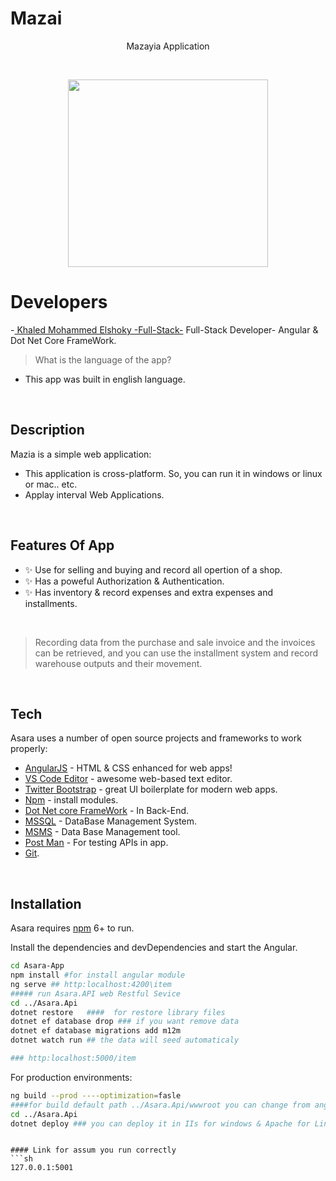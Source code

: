 # Mazai

<p align="center">
  Mazayia Application
</p>  

&nbsp;

<p align="center">
  <img width="320" height="300" src="https://media-exp1.licdn.com/dms/image/C4D0BAQH-Gtjg9u_EDA/company-logo_200_200/0/1641869122106?e=1651708800&v=beta&t=9shi_K0hAO1NcFa-SJldWxRX2rpIN4B3kqM8M7PfAF0">
</p>

# Developers

-[ Khaled Mohammed Elshoky -Full-Stack-](https://github.com/KhaledAbd/) Full-Stack Developer- Angular & Dot Net Core FrameWork.


> What is the language of the app?
- This app was built in english language.

&nbsp;

## Description
Mazia is a simple web application: 
- This application is cross-platform. So, you can run it in windows or linux or mac.. etc.
- Applay interval Web Applications.

&nbsp;

## Features Of App
- ✨ Use for selling and buying and record all opertion of a shop.
- ✨ Has a poweful Authorization & Authentication.
- ✨ Has inventory & record expenses and extra expenses and installments.

&nbsp;

> Recording data from the purchase and sale invoice and the invoices can be retrieved, and you can use the installment system and record warehouse outputs and their movement.

&nbsp;

## Tech

Asara uses a number of open source projects and frameworks to work properly:

- [AngularJS](https://angularjs.org/) - HTML & CSS enhanced for web apps!
- [VS Code Editor](https://code.visualstudio.com/) - awesome web-based text editor.
- [Twitter Bootstrap](https://getbootstrap.com/) - great UI boilerplate for modern web apps.
- [Npm](https://www.npmjs.com/) - install modules.
- [Dot Net core FrameWork](https://docs.microsoft.com/en-us/aspnet/core/?view=aspnetcore-6.0) - In Back-End.
- [MSSQL](https://www.mssql.com/) - DataBase Management System.
- [MSMS](https://www.mysql.com/products/workbench/) - Data Base Management tool.
- [Post Man](https://www.postman.com/) - For testing APIs in app.
- [Git](https://git-scm.com/).

&nbsp;

## Installation

Asara requires [npm](https://www.npmjs.com) 6+ to run.

Install the dependencies and devDependencies and start the Angular.


```sh
cd Asara-App
npm install #for install angular module
ng serve ## http:localhost:4200\item
##### run Asara.API web Restful Sevice
cd ../Asara.Api
dotnet restore   ####  for restore library files
dotnet ef database drop ### if you want remove data 
dotnet ef database migrations add m12m
dotnet watch run ## the data will seed automaticaly

### http:localhost:5000/item
```

For production environments:

```sh
ng build --prod ----optimization=fasle  
####for build default path ../Asara.Api/wwwroot you can change from angular.js
cd ../Asara.Api
dotnet deploy ### you can deploy it in IIs for windows & Apache for Linux
```
```

#### Link for assum you run correctly
```sh
127.0.0.1:5001
```

&nbsp;
